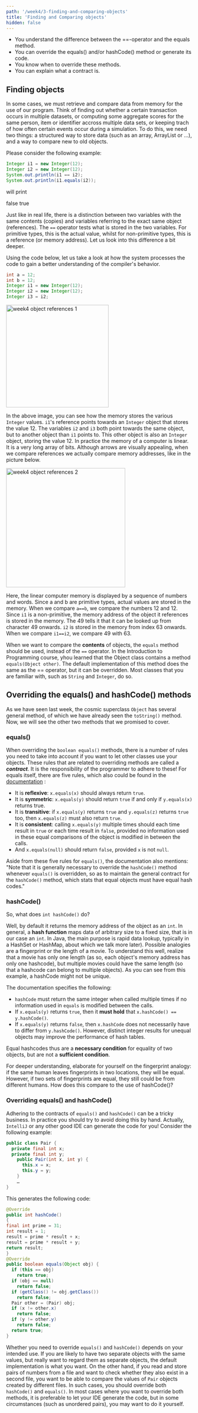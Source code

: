 ```yaml
---
path: '/week4/3-finding-and-comparing-objects'
title: 'Finding and Comparing objects'
hidden: false
---
```


<text-box variant='learningObjectives' name='Learning Objectives'>

 - You understand the difference between the ==-operator and the equals method.
 - You can override the equals() and/or hashCode() method or generate its code.
 - You know when to override these methods.
 - You can explain what a contract is.

</text-box>

## Finding objects
In some cases, we must retrieve and compare data from memory for the use of our program. Think of finding out whether a certain transaction occurs in multiple datasets, or computing some aggregate scores for the same person, item or identifier accross multiple data sets, or keeping trach of how often certain events occur during a simulation.
To do this, we need two things: a structured way to store data (such as an array, ArrayList or ...), and a way to compare new to old objects.

Please consider the following example:
```java
Integer i1 = new Integer(12);
Integer i2 = new Integer(12);
System.out.println(i1 == i2);
System.out.println(i1.equals(i2));
```

will print

<sample-output>
false
true
</sample-output>

Just like in real life, there is a distinction between two variables with the same contents (copies) and variables referring to the exact same object (references).
The `==` operator tests what is stored in the two variables. For primitive types, this is the actual value, whilst for non-primitive types, this is a reference (or memory address). Let us look into this difference a bit deeper.

Using the code below, let us take a look at how the system processes the code to gain a better understanding of the compiler's behavior. 
```java
int a = 12;
int b = 12;
Integer i1 = new Integer(12);
Integer i2 = new Integer(12);
Integer i3 = i2;
```
<img width="277" alt="week4 object references 1" src="https://user-images.githubusercontent.com/67587903/128515240-8e271590-1110-4ac2-b8ad-22ca7309b688.PNG">

In the above image, you can see how the memory stores the various `Integer` values. `i1`'s reference points towards an `Integer` object that stores the value 12. The variables `i2` and `i3` both point towards the same object, but to another object than `i1` points to. This other object is also an `Integer` object, storing the value 12. 
In practice the memory of a computer is linear. It is a very long array of bits. Although arrows are visually appealing, when we compare references we actually compare memory addresses, like in the picture below.

<img width="322" alt="week4 object references 2" src="https://user-images.githubusercontent.com/67587903/128515242-cf8a2364-b4ef-4127-97f1-3db838abbf24.PNG">

Here, the linear computer memory is displayed by a sequence of numbers and words. Since a and b are primitive types, actual values are stored in the memory. When we compare `a==b`, we compare the numbers 12 and 12.
Since `i1` is a non-primitive, the memory address of the object it references is stored in the memory. The 49 tells it that it can be looked up from character 49 onwards. `i2` is stored in the memory from index 63 onwards. When we compare `i1==i2`, we compare 49 with 63.

When we want to compare the **contents** of objects, the `equals` method should be used, instead of the `==` operator. In the Introduction to Programming course, yhou learned that the Object class contains a method `equals(Object other)`. The default implementation of this method does the same as the == operator, but it can be overridden. 
Most classes that you are familiar with, such as `String` and `Integer`, do so.

## Overriding the equals() and hashCode() methods
As we have seen last week, the cosmic superclass `Object` has several general method, of which we have already seen the `toString()` method. Now, we will see the other two methods that we promised to cover.

### equals()
When overriding the `boolean equals()` methods, there is a number of rules you need to take into account if you want to let other classes use your objects.
These rules that are related to overriding methods are called a **_contract_**. It is the responsibility of the programmer to adhere to these!
For equals itself, there are five rules, which also could be found in the [documentation](https://docs.oracle.com/javase/8/docs/api/java/lang/Object.html) :

- It is **reflexive**: `x.equals(x)` should always return `true`.
- It is **symmetric**: `x.equals(y)` should return `true` if and only if `y.equals(x)` returns true.
- It is **transitive**: if `x.equals(y)` returns `true` and `y.equals(z)` returns `true` too, then `x.equals(z)` must also return `true`.
- It is **consistent**: calling `x.equals(y)` multiple times should each time result in `true` or each time result in `false`, provided no information used in these equal comparisons of the object is modified in between the calls.
- And `x.equals(null)` should return `false`, provided `x` is not `null`.

Aside from these five rules for `equals()`, the documentation also mentions: "Note that it is generally necessary to override the `hashCode()` method whenever `equals()` is overridden, so as to maintain the general contract for the `hashCode()` method, which stats that equal objects must have equal hash codes."

### hashCode()
So, what does `int hashCode()` do?

Well, by default it returns the memory address of the object as an `int`. In general, a **hash function** maps data of arbitrary size to a fixed size, that is in our case an `int`. In Java, the main purpose is rapid data lookup, typically in a HashSet or HashMap, about which we talk more later). Possible analogies are a fingerprint or the length of a movie.
To understand this well, realize that a movie has only one length (as so, each object's memory address has only one hashcode), but multiple movies could have the same length (so that a hashcode can belong to multiple objects). As you can see from this example, a hashCode might not be unique.

The documentation specifies the following:

- `hashCode` must return the same integer when called multiple times if no information used in `equals` is modified between the calls.
- If `x.equals(y)` returns `true`, then it **must hold** that `x.hashCode() == y.hashCode()`.
- If `x.equals(y)` returns `false`, then `x.hashCode` does not necessarily have to differ from `y.hashCode()`. However, distinct integer results for unequal objects may improve the performance of hash tables.

Equal hashcodes thus are a **necessary condition** for equality of two objects, but are not a **sufficient condition**.

For deeper understanding, elaborate for yourself on the fingerprint analogy: if the same human leaves fingerprints in two locations, they will be equal. However, if two sets of fingerprints are equal, they still could be from different humans. How does this compare to the use of hashCode()?

### Overriding equals() and hashCode()
Adhering to the contracts of `equals()` and `hashCode()` can be a tricky business. In practice you should try to avoid doing this by hand. Actually, `IntelliJ` or any other good IDE can generate the code for you! 
Consider the following example:
```java
public class Pair {
  private final int x;
  private final int y;
    public Pair(int x, int y) {
      this.x = x;
      this.y = y;
    }
    …
}
```
This generates the following code:
```java
@Override
public int hashCode()
{
final int prime = 31;
int result = 1;
result = prime * result + x;
result = prime * result + y;
return result;
}
@Override
public boolean equals(Object obj) {
  if (this == obj)
    return true;
  if (obj == null)
    return false;
  if (getClass() != obj.getClass())
    return false;
  Pair other = (Pair) obj;
  if (x != other.x)
    return false;
  if (y != other.y)
    return false;
  return true;
}
```

Whether you need to override `equals()` and `hashCode()` depends on your intended use. If you are likely to have two separate objects with the same values, but really want to regard them as separate objects, the default implementation is what you want.
On the other hand, if you read and store pairs of numbers from a file and want to check whether they also exist in a second file, you want to be able to compare the values of `Pair` objects created by different files. In such cases, you should override both `hashCode()` and `equals()`.
In most cases where you want to override both methods, it is preferable to let your IDE generate the code, but in some circumstances (such as unordered pairs), you may want to do it yourself.
